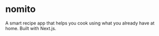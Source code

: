 # nomito

A smart recipe app that helps you cook using what you already have at home. Built with Next.js.
